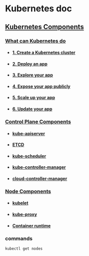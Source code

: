 # Kubernetes doc

## [Kubernetes Components](https://kubernetes.io/docs/concepts/overview/components/)

### [What can Kubernetes do](https://kubernetes.io/docs/tutorials/kubernetes-basics/)

- #### [1. Create a Kubernetes cluster](https://kubernetes.io/docs/tutorials/kubernetes-basics/create-cluster/cluster-intro/)

- #### [2. Deploy an app](https://kubernetes.io/docs/tutorials/kubernetes-basics/deploy-app/deploy-intro/)

- #### [3. Explore your app](https://kubernetes.io/docs/tutorials/kubernetes-basics/explore/explore-intro/)

- #### [4. Expose your app publicly](https://kubernetes.io/docs/tutorials/kubernetes-basics/expose/expose-intro/)

- #### [5. Scale up your app](https://kubernetes.io/docs/tutorials/kubernetes-basics/scale/scale-intro/)

- #### [6. Update your app](https://kubernetes.io/docs/tutorials/kubernetes-basics/update/update-intro/)

### [Control Plane Components](https://kubernetes.io/docs/concepts/overview/components/#control-plane-components)

- #### [kube-apiserver](https://kubernetes.io/docs/concepts/overview/components/#kube-apiserver)

- #### [ETCD](https://kubernetes.io/docs/concepts/overview/components/#etcd)

- #### [kube-scheduler](https://kubernetes.io/docs/concepts/overview/components/#kube-scheduler)

- #### [kube-controller-manager](https://kubernetes.io/docs/concepts/overview/components/#kube-controller-manager)

- #### [cloud-controller-manager](https://kubernetes.io/docs/concepts/overview/components/#cloud-controller-manager)

### [Node Components](https://kubernetes.io/docs/concepts/overview/components/#node-components)

- #### [kubelet](https://kubernetes.io/docs/concepts/overview/components/#kubelet)

- #### [kube-proxy](https://kubernetes.io/docs/concepts/overview/components/#kube-proxy)

- #### [Container runtime](https://kubernetes.io/docs/concepts/overview/components/#container-runtime)

### commands

```bash
kubectl get nodes
```
